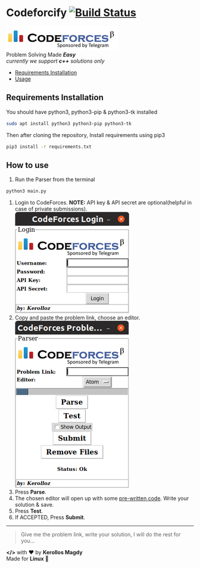 # Codeforcify [![Build Status](https://travis-ci.com/kerolloz/codeforcify.svg?token=cvKSoAjxeU9ixCtWSxnx&branch=master)](https://travis-ci.com/kerolloz/codeforcify)

![codeforces](codeforces-logo.png)  
Problem Solving Made **_Easy_**  
_currently we support **c++** solutions only_

- [Requirements Installation](https://github.com/kerolloz/codeforcify#requirements-installation)
- [Usage](https://github.com/kerolloz/codeforcify#how-to-use)

## Requirements Installation

You should have python3, python3-pip & python3-tk installed

```bash
sudo apt install python3 python3-pip python3-tk
```

Then after cloning the repository,
Install requirements using pip3

```bash
pip3 install -r requirements.txt
```

## How to use

1. Run the Parser from the terminal
```bash
python3 main.py
```
1. Login to CodeForces. **NOTE:** API key & API secret are optional(helpful in case of private submissions).  
   ![screenshot](./screenShots/screen1.png)
1. Copy and paste the problem link, choose an editor.  
   ![screenshot](./screenShots/screen2.png)
1. Press **Parse**.
1. The chosen editor will open up with some [pre-written code](/utils/template.cpp). Write your solution & save.
1. Press **Test**.
1. If ACCEPTED, Press **Submit**.

---

> Give me the problem link, write your solution, I will do the rest for you...


**</>** with :heart: by **Kerollos Magdy**  
Made for **Linux** :penguin:
